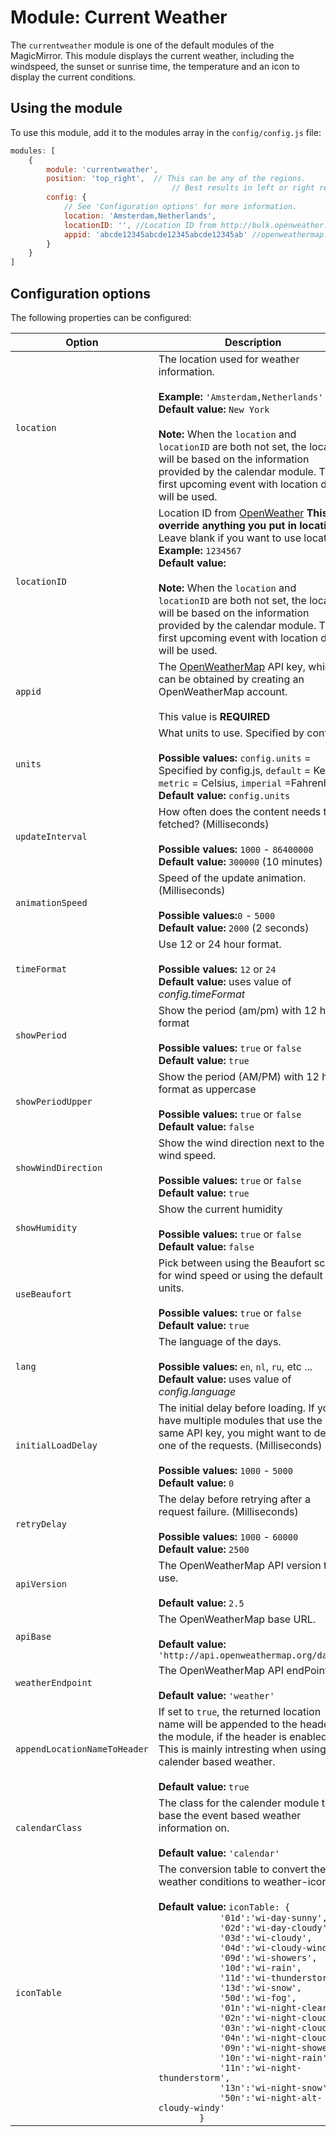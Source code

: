 # Module: Current Weather
The `currentweather` module is one of the default modules of the MagicMirror.
This module displays the current weather, including the windspeed, the sunset or sunrise time, the temperature and an icon to display the current conditions.

## Using the module

To use this module, add it to the modules array in the `config/config.js` file:
````javascript
modules: [
	{
		module: 'currentweather',
		position: 'top_right',	// This can be any of the regions.
									// Best results in left or right regions.
		config: {
			// See 'Configuration options' for more information.
			location: 'Amsterdam,Netherlands',
			locationID: '', //Location ID from http://bulk.openweather.org/sample/ 
			appid: 'abcde12345abcde12345abcde12345ab' //openweathermap.org API key.
		}
	}
]
````

## Configuration options

The following properties can be configured:


<table width="100%">
	<!-- why, markdown... -->
	<thead>
		<tr>
			<th>Option</th>
			<th width="100%">Description</th>
		</tr>
	<thead>
	<tbody>
		<tr>
			<td><code>location</code></td>
			<td>The location used for weather information.<br>
				<br><b>Example:</b> <code>'Amsterdam,Netherlands'</code>
				<br><b>Default value:</b> <code>New York</code><br><br>
				<strong>Note:</strong> When the <code>location</code> and <code>locationID</code> are both not set, the location will be based on the information provided by the calendar module. The first upcoming event with location data will be used.
			</td>
		</tr>
		<tr>
			<td><code>locationID</code></td>
			<td>Location ID from <a href="http://bulk.openweather.org/sample/">OpenWeather</a> <b>This will override anything you put in location.</b><br>Leave blank if you want to use location.
				<br><b>Example:</b> <code>1234567</code>
				<br><b>Default value:</b> <code></code><br><br>
				<strong>Note:</strong> When the <code>location</code> and <code>locationID</code> are both not set, the location will be based on the information provided by the calendar module. The first upcoming event with location data will be used.
			</td>
		</tr>
		<tr>
			<td><code>appid</code></td>
			<td>The <a href="https://home.openweathermap.org" target="_blank">OpenWeatherMap</a> API key, which can be obtained by creating an OpenWeatherMap account.<br>
				<br> This value is <b>REQUIRED</b>
			</td>
		</tr>
		<tr>
			<td><code>units</code></td>
			<td>What units to use. Specified by config.js<br>
				<br><b>Possible values:</b> <code>config.units</code> = Specified by config.js, <code>default</code> = Kelvin, <code>metric</code> = Celsius, <code>imperial</code> =Fahrenheit
				<br><b>Default value:</b> <code>config.units</code>
			</td>
		</tr>
		<tr>
			<td><code>updateInterval</code></td>
			<td>How often does the content needs to be fetched? (Milliseconds)<br>
				<br><b>Possible values:</b> <code>1000</code> - <code>86400000</code>
				<br><b>Default value:</b> <code>300000</code> (10 minutes)
			</td>
		</tr>
		<tr>
			<td><code>animationSpeed</code></td>
			<td>Speed of the update animation. (Milliseconds)<br>
				<br><b>Possible values:</b><code>0</code> - <code>5000</code>
				<br><b>Default value:</b> <code>2000</code> (2 seconds)
			</td>
		</tr>
		<tr>
			<td><code>timeFormat</code></td>
			<td>Use 12 or 24 hour format.<br>
				<br><b>Possible values:</b> <code>12</code> or <code>24</code>
				<br><b>Default value:</b> uses value of <i>config.timeFormat</i>
			</td>
		</tr>
		<tr>
			<td><code>showPeriod</code></td>
			<td>Show the period (am/pm) with 12 hour format<br>
				<br><b>Possible values:</b> <code>true</code> or <code>false</code>
				<br><b>Default value:</b> <code>true</code>
			</td>
		</tr>
		<tr>
			<td><code>showPeriodUpper</code></td>
			<td>Show the period (AM/PM) with 12 hour format as uppercase<br>
				<br><b>Possible values:</b> <code>true</code> or <code>false</code>
				<br><b>Default value:</b> <code>false</code>
			</td>
		</tr>
		<tr>
			<td><code>showWindDirection</code></td>
			<td>Show the wind direction next to the wind speed.<br>
				<br><b>Possible values:</b> <code>true</code> or <code>false</code>
				<br><b>Default value:</b> <code>true</code>
			</td>
		</tr>
		<tr>
			<td><code>showHumidity</code></td>
			<td>Show the current humidity<br>
				<br><b>Possible values:</b> <code>true</code> or <code>false</code>
				<br><b>Default value:</b> <code>false</code>
			</td>
		</tr>
    		<tr>
			<td><code>useBeaufort</code></td>
			<td>Pick between using the Beaufort scale for wind speed or using the default units.<br>
				<br><b>Possible values:</b> <code>true</code> or <code>false</code>
				<br><b>Default value:</b> <code>true</code>
			</td>
		</tr>
		<tr>
			<td><code>lang</code></td>
			<td>The language of the days.<br>
				<br><b>Possible values:</b> <code>en</code>, <code>nl</code>, <code>ru</code>, etc ...
				<br><b>Default value:</b> uses value of <i>config.language</i>
			</td>
		</tr>
		<tr>
			<td><code>initialLoadDelay</code></td>
			<td>The initial delay before loading. If you have multiple modules that use the same API key, you might want to delay one of the requests. (Milliseconds)<br>
				<br><b>Possible values:</b> <code>1000</code> - <code>5000</code>
				<br><b>Default value:</b>  <code>0</code>
			</td>
		</tr>
		<tr>
			<td><code>retryDelay</code></td>
			<td>The delay before retrying after a request failure. (Milliseconds)<br>
				<br><b>Possible values:</b> <code>1000</code> - <code>60000</code>
				<br><b>Default value:</b>  <code>2500</code>
			</td>
		</tr>
		<tr>
			<td><code>apiVersion</code></td>
			<td>The OpenWeatherMap API version to use.<br>
				<br><b>Default value:</b>  <code>2.5</code>
			</td>
		</tr>
		<tr>
			<td><code>apiBase</code></td>
			<td>The OpenWeatherMap base URL.<br>
				<br><b>Default value:</b>  <code>'http://api.openweathermap.org/data/'</code>
			</td>
		</tr>
		<tr>
			<td><code>weatherEndpoint</code></td>
			<td>The OpenWeatherMap API endPoint.<br>
				<br><b>Default value:</b>  <code>'weather'</code>
			</td>
		</tr>
		<tr>
			<td><code>appendLocationNameToHeader</code></td>
			<td>If set to <code>true</code>, the returned location name will be appended to the header of the module, if the header is enabled. This is mainly intresting when using calender based weather.<br>
				<br><b>Default value:</b>  <code>true</code>
			</td>
		</tr>
		<tr>
			<td><code>calendarClass</code></td>
			<td>The class for the calender module to base the event based weather information on.<br>
				<br><b>Default value:</b>  <code>'calendar'</code>
			</td>
		</tr>
		<tr>
			<td><code>iconTable</code></td>
			<td>The conversion table to convert the weather conditions to weather-icons.<br>
				<br><b>Default value:</b>  <code>iconTable: {
			'01d':'wi-day-sunny',
			'02d':'wi-day-cloudy',
			'03d':'wi-cloudy',
			'04d':'wi-cloudy-windy',
			'09d':'wi-showers',
			'10d':'wi-rain',
			'11d':'wi-thunderstorm',
			'13d':'wi-snow',
			'50d':'wi-fog',
			'01n':'wi-night-clear',
			'02n':'wi-night-cloudy',
			'03n':'wi-night-cloudy',
			'04n':'wi-night-cloudy',
			'09n':'wi-night-showers',
			'10n':'wi-night-rain',
			'11n':'wi-night-thunderstorm',
			'13n':'wi-night-snow',
			'50n':'wi-night-alt-cloudy-windy'
		}</code>
			</td>
		</tr>
	</tbody>
</table>

